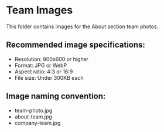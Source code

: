 # Team Images

This folder contains images for the About section team photos.

## Recommended image specifications:
- Resolution: 800x600 or higher
- Format: JPG or WebP
- Aspect ratio: 4:3 or 16:9
- File size: Under 300KB each

## Image naming convention:
- team-photo.jpg
- about-team.jpg
- company-team.jpg